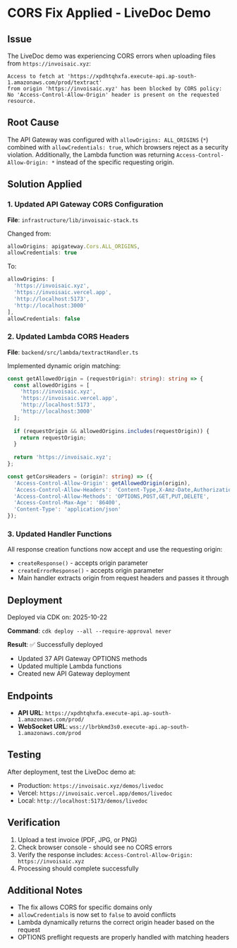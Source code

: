 # CORS Fix Applied - LiveDoc Demo

## Issue
The LiveDoc demo was experiencing CORS errors when uploading files from `https://invoisaic.xyz`:

```
Access to fetch at 'https://xpdhtqhxfa.execute-api.ap-south-1.amazonaws.com/prod/textract' 
from origin 'https://invoisaic.xyz' has been blocked by CORS policy: 
No 'Access-Control-Allow-Origin' header is present on the requested resource.
```

## Root Cause
The API Gateway was configured with `allowOrigins: ALL_ORIGINS` (`*`) combined with `allowCredentials: true`, which browsers reject as a security violation. Additionally, the Lambda function was returning `Access-Control-Allow-Origin: *` instead of the specific requesting origin.

## Solution Applied

### 1. Updated API Gateway CORS Configuration
**File**: `infrastructure/lib/invoisaic-stack.ts`

Changed from:
```typescript
allowOrigins: apigateway.Cors.ALL_ORIGINS,
allowCredentials: true
```

To:
```typescript
allowOrigins: [
  'https://invoisaic.xyz',
  'https://invoisaic.vercel.app',
  'http://localhost:5173',
  'http://localhost:3000'
],
allowCredentials: false
```

### 2. Updated Lambda CORS Headers
**File**: `backend/src/lambda/textractHandler.ts`

Implemented dynamic origin matching:
```typescript
const getAllowedOrigin = (requestOrigin?: string): string => {
  const allowedOrigins = [
    'https://invoisaic.xyz',
    'https://invoisaic.vercel.app',
    'http://localhost:5173',
    'http://localhost:3000'
  ];
  
  if (requestOrigin && allowedOrigins.includes(requestOrigin)) {
    return requestOrigin;
  }
  
  return 'https://invoisaic.xyz';
};

const getCorsHeaders = (origin?: string) => ({
  'Access-Control-Allow-Origin': getAllowedOrigin(origin),
  'Access-Control-Allow-Headers': 'Content-Type,X-Amz-Date,Authorization,X-Api-Key,X-Amz-Security-Token,X-Amz-User-Agent,Accept',
  'Access-Control-Allow-Methods': 'OPTIONS,POST,GET,PUT,DELETE',
  'Access-Control-Max-Age': '86400',
  'Content-Type': 'application/json'
});
```

### 3. Updated Handler Functions
All response creation functions now accept and use the requesting origin:
- `createResponse()` - accepts origin parameter
- `createErrorResponse()` - accepts origin parameter
- Main handler extracts origin from request headers and passes it through

## Deployment
Deployed via CDK on: 2025-10-22

**Command**: `cdk deploy --all --require-approval never`

**Result**: ✅ Successfully deployed
- Updated 37 API Gateway OPTIONS methods
- Updated multiple Lambda functions
- Created new API Gateway deployment

## Endpoints
- **API URL**: `https://xpdhtqhxfa.execute-api.ap-south-1.amazonaws.com/prod/`
- **WebSocket URL**: `wss://lbrbkmd3s0.execute-api.ap-south-1.amazonaws.com/prod`

## Testing
After deployment, test the LiveDoc demo at:
- Production: `https://invoisaic.xyz/demos/livedoc`
- Vercel: `https://invoisaic.vercel.app/demos/livedoc`
- Local: `http://localhost:5173/demos/livedoc`

## Verification
1. Upload a test invoice (PDF, JPG, or PNG)
2. Check browser console - should see no CORS errors
3. Verify the response includes: `Access-Control-Allow-Origin: https://invoisaic.xyz`
4. Processing should complete successfully

## Additional Notes
- The fix allows CORS for specific domains only
- `allowCredentials` is now set to `false` to avoid conflicts
- Lambda dynamically returns the correct origin header based on the request
- OPTIONS preflight requests are properly handled with matching headers
